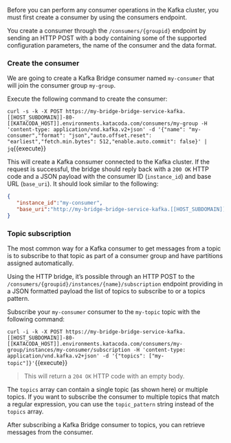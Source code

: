 Before you can perform any consumer operations in the Kafka cluster, you must first create a consumer by using the consumers endpoint.

You create a consumer through the `/consumers/{groupid}` endpoint by sending an HTTP POST with a body containing some of the supported configuration parameters, the name of the consumer and the data format.

### Create the consumer

We are going to create a Kafka Bridge consumer named `my-consumer` that will join the consumer group `my-group`.

Execute the following command to create the consumer:

``curl -s -k -X POST https://my-bridge-bridge-service-kafka.[[HOST_SUBDOMAIN]]-80-[[KATACODA_HOST]].environments.katacoda.com/consumers/my-group -H 'content-type: application/vnd.kafka.v2+json' -d '{"name": "my-consumer","format": "json","auto.offset.reset": "earliest","fetch.min.bytes": 512,"enable.auto.commit": false}' | jq``{{execute}}

This will create a Kafka consumer connected to the Kafka cluster. If the request is successful, the bridge should reply back with a `200 OK` HTTP code and a JSON payload with the consumer ID (`instance_id`) and base URL (`base_uri`). It should look similar to the following:

```json
{
   "instance_id":"my-consumer",
   "base_uri":"http://my-bridge-bridge-service-kafka.[[HOST_SUBDOMAIN]]-80-[[KATACODA_HOST]].environments.katacoda.com/consumers/my-group/instances/my-consumer"
}
```

### Topic subscription

The most common way for a Kafka consumer to get messages from a topic is to subscribe to that topic as part of a consumer group and have partitions assigned automatically.

Using the HTTP bridge, it’s possible through an HTTP POST to the `/consumers/{groupid}/instances/{name}/subscription` endpoint providing in a JSON formatted payload the list of topics to subscribe to or a topics pattern.

Subscribe your `my-consumer` consumer to the `my-topic` topic with the following command:

``curl -i -k -X POST https://my-bridge-bridge-service-kafka.[[HOST_SUBDOMAIN]]-80-[[KATACODA_HOST]].environments.katacoda.com/consumers/my-group/instances/my-consumer/subscription -H 'content-type: application/vnd.kafka.v2+json' -d '{"topics": ["my-topic"]}'``{{execute}}

>This will return a `204 OK` HTTP code with an empty body.

The `topics` array can contain a single topic (as shown here) or multiple topics. If you want to subscribe the consumer to multiple topics that match a regular expression, you can use the `topic_pattern` string instead of the `topics` array.

After subscribing a Kafka Bridge consumer to topics, you can retrieve messages from the consumer.
